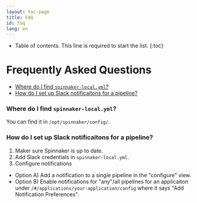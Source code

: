 ```yaml
---
layout: toc-page
title: FAQ
id: faq
lang: en
---
```


* Table of contents. This line is required to start the list.
{:toc}

# Frequently Asked Questions

* [Where do I find `spinnaker-local.yml`?](#where-do-i-find-spinnaker-local-yml)
* [How do I set up Slack notificaitons for a pipeline?](#how-do-i-set-up-notificaitons-for-a-pipeline)

### Where do I find `spinnaker-local.yml`?

You can find it in `/opt/spinnaker/config/`.

### How do I set up Slack notificaitons for a pipeline?

1. Maker sure Spinnaker is up to date.
2. Add Slack credentials in `spinnaker-local.yml`.
3. Configure notifications
  * Option A) Add a notification to a single pipeline in the "configure" view.
  * Option B) Enable notifications for "any"/all pipelines for an applicaiton under `/#/applications/your-application/config` where it says "Add Notification Preferences".

